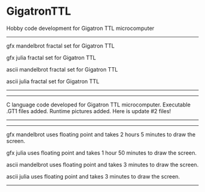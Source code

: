 # GigatronTTL
Hobby code development for Gigatron TTL microcomputer


---------------------------------------------------------------------------------------------------------------
gfx mandelbrot fractal set for Gigatron TTL

gfx julia fractal set for Gigatron TTL

ascii mandelbrot fractal set for Gigatron TTL

ascii julia fractal set for Gigatron TTL

---------------------------------------------------------------------------------------------------------------


---------------------------------------------------------------------------------------------------------------
C language code developed for Gigatron TTL microcomputer. 
Executable .GT1 files added.
Runtime pictures added.
Here is update #2 files!

---------------------------------------------------------------------------------------------------------------


---------------------------------------------------------------------------------------------------------------
gfx mandelbrot uses floating point and takes 2 hours 5 minutes to draw the screen.

gfx julia uses floating point and takes 1 hour 50 minutes to draw the screen.

ascii mandelbrot uses floating point and takes 3 minutes to draw the screen.

ascii julia uses floating point and takes 3 minutes to draw the screen.

---------------------------------------------------------------------------------------------------------------
